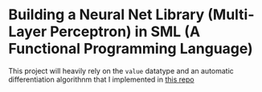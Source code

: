 # Building a Neural Net Library (Multi-Layer Perceptron) in SML (A Functional Programming Language)

This project will heavily rely on the ```value``` datatype and an automatic differentiation algorithnm that I implemented in [this repo](https://github.com/chrispyroberts/Auto-Diff-in-SML)
